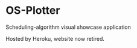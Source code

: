 # OS-Plotter
Scheduling-algorithm visual showcase application

Hosted by Heroku, website now retired.
